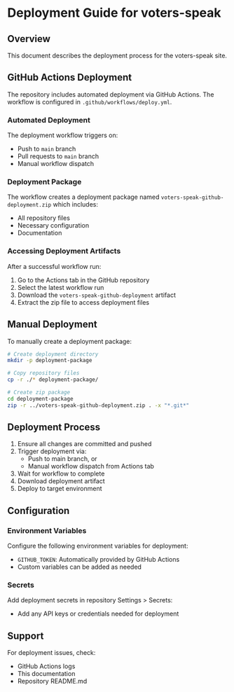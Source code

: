 # Deployment Guide for voters-speak

## Overview
This document describes the deployment process for the voters-speak site.

## GitHub Actions Deployment

The repository includes automated deployment via GitHub Actions. The workflow is configured in `.github/workflows/deploy.yml`.

### Automated Deployment

The deployment workflow triggers on:
- Push to `main` branch
- Pull requests to `main` branch
- Manual workflow dispatch

### Deployment Package

The workflow creates a deployment package named `voters-speak-github-deployment.zip` which includes:
- All repository files
- Necessary configuration
- Documentation

### Accessing Deployment Artifacts

After a successful workflow run:
1. Go to the Actions tab in the GitHub repository
2. Select the latest workflow run
3. Download the `voters-speak-github-deployment` artifact
4. Extract the zip file to access deployment files

## Manual Deployment

To manually create a deployment package:

```bash
# Create deployment directory
mkdir -p deployment-package

# Copy repository files
cp -r ./* deployment-package/

# Create zip package
cd deployment-package
zip -r ../voters-speak-github-deployment.zip . -x "*.git*"
```

## Deployment Process

1. Ensure all changes are committed and pushed
2. Trigger deployment via:
   - Push to main branch, or
   - Manual workflow dispatch from Actions tab
3. Wait for workflow to complete
4. Download deployment artifact
5. Deploy to target environment

## Configuration

### Environment Variables

Configure the following environment variables for deployment:
- `GITHUB_TOKEN`: Automatically provided by GitHub Actions
- Custom variables can be added as needed

### Secrets

Add deployment secrets in repository Settings > Secrets:
- Add any API keys or credentials needed for deployment

## Support

For deployment issues, check:
- GitHub Actions logs
- This documentation
- Repository README.md
